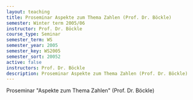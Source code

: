 ```yaml
---
layout: teaching
title: Proseminar Aspekte zum Thema Zahlen (Prof. Dr. Böckle)
semester: Winter term 2005/06
instructor: Prof. Dr. Böckle
course_type: Seminar
semester_term: WS
semester_year: 2005
semester_key: WS2005
semester_sort: 20052
active: false
instructors: Prof. Dr. Böckle
description: Proseminar Aspekte zum Thema Zahlen (Prof. Dr. Böckle)
---
```


Proseminar "Aspekte zum Thema Zahlen" (Prof. Dr. Böckle)


